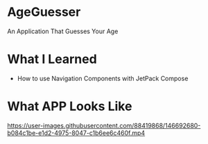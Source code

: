 # AgeGuesser
An Application That Guesses Your Age 

# What I Learned

* How to use Navigation Components with JetPack Compose

# What APP Looks Like
https://user-images.githubusercontent.com/88419868/146692680-b084c1be-e1d2-4975-8047-c1b6ee6c460f.mp4

